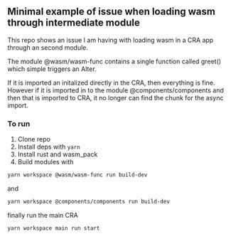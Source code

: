 ## Minimal example of issue when loading wasm through intermediate module 

This repo shows an issue I am having with loading wasm in a CRA app through an second module.

The module @wasm/wasm-func contains a single function called greet() which simple triggers an Alter.

If it is imported an initalized directly in the CRA, then everything is fine. However if it is imported in to the module @components/components and then that is imported to CRA, it no longer can find the chunk for the async import.

### To run 

1. Clone repo 
2. Install deps with `yarn`
3. Install rust and wasm_pack 
4. Build modules with 

```bash
yarn workspace @wasm/wasm-func run build-dev
```

and 

```bash
yarn workspace @components/components run build-dev 
```

finally run the main CRA 
```bash 
yarn workspace main run start 
```

